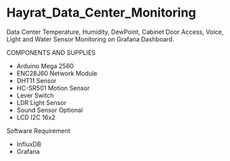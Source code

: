 # Hayrat_Data_Center_Monitoring
Data Center Temperature, Humidity, DewPoint, Cabinet Door Access, Voice, Light and Water Sensor Monitoring on Grafana Dashboard.

COMPONENTS AND SUPPLIES
- Arduino Mega 2560
- ENC28J60 Network Module
- DHT11 Sensor
- HC-SR501 Motion Sensor
- Lever Switch
- LDR Light Sensor
- Sound Sensor
Optional
- LCD I2C 16x2

Software Requirement
- InfluxDB
- Grafana
